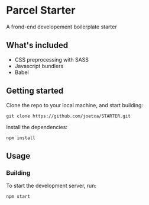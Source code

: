 # Parcel Starter
A frond-end developement boilerplate starter

## What's included

- CSS preprocessing with SASS
- Javascript bundlers
- Babel

## Getting started

Clone the repo to your local machine, and start building:
```
git clone https://github.com/joetxa/STARTER.git 
```
Install the dependencies:
```
npm install 
```

## Usage

### Building

To start the development server, run:

```
npm start
```

